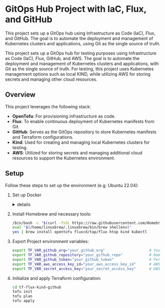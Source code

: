 # GitOps Hub Project with IaC, Flux, and GitHub

This project sets up a GitOps hub using Infrastructure as Code (IaC), Flux, and GitHub. The goal is to automate the deployment and management of Kubernetes clusters and applications, using Git as the single source of truth.

This project sets up a GitOps hub for testing purposes using Infrastructure as Code (IaC), Flux, GitHub, and AWS. The goal is to automate the deployment and management of Kubernetes clusters and applications, with Git as the single source of truth. For testing, this project uses Kubernetes management options such as local KIND, while utilizing AWS for storing secrets and managing other cloud resources.

## Overview

This project leverages the following stack:

- **OpenTofu**: For provisioning infrastructure as code.
- **Flux**: To enable continuous deployment of Kubernetes manifests from Git.
- **GitHub**: Serves as the GitOps repository to store Kubernetes manifests and Terraform configurations.
- **Kind**: Used for creating and managing local Kubernetes clusters for testing.
- **AWS**: Utilized for storing secrets and managing additional cloud resources to support the Kubernetes environment.

## Setup

Follow these steps to set up the environment (e.g. Ubuntu 22.04):


1. Set up Docker  
    <details>
    <summary>details</summary>

    * Install necessary packages:
        ```bash
        sudo apt-get install build-essential docker.io -y
        ```

    * Add your user to the Docker group:
        ```bash
        sudo usermod -aG docker ${USER}
        su - ${USER}
        ```

    * Verify Docker installation:
        ```bash
        docker ps
        ```

    </details>

2. Install Homebrew and necessary tools:
    ```bash
    /bin/bash -c "$(curl -fsSL https://raw.githubusercontent.com/Homebrew/install/HEAD/install.sh)"
    eval "$(/home/linuxbrew/.linuxbrew/bin/brew shellenv)"
    yes | brew install opentofu fluxcd/tap/flux htop kind kubectl
    ```

3. Export Project environment variables:
    ```bash
    export TF_VAR_github_org="your_github_org"                    # Your GitHub organization name
    export TF_VAR_github_repository="your_github_repo"            # Name of the GitHub repository to be created
    export TF_VAR_github_token="your_github_token"                # Personal access token for GitHub with repository permissions
    export TF_VAR_aws_access_key_id="your_aws_access_key_id"      # AWS Access Key ID for authentication
    export TF_VAR_secret_access_key="your_secret_access_key"      # AWS Secret Access Key for authentication
    ```

4. Initialize and apply Terraform configuration:
    ```bash
    cd tf-flux-kind-github
    tofu init
    tofu plan
    tofu apply
    ```
